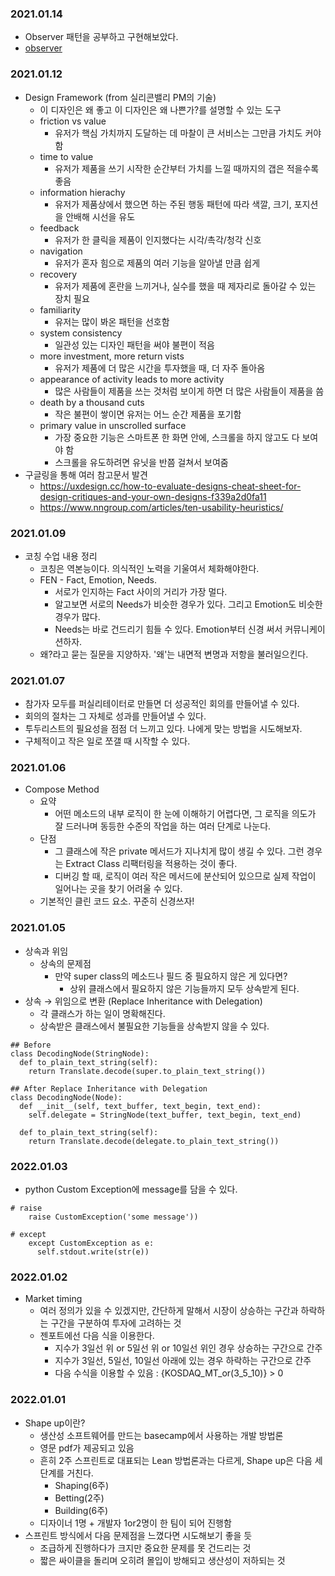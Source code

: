 ### 2021.01.14
- Observer 패턴을 공부하고 구현해보았다.
- [observer](topics/design-patterns/observer.md)

### 2021.01.12
- Design Framework (from 실리콘밸리 PM의 기술)
  - 이 디자인은 왜 좋고 이 디자인은 왜 나쁜가?를 설명할 수 있는 도구
  - friction vs value
    - 유저가 핵심 가치까지 도달하는 데 마찰이 큰 서비스는 그만큼 가치도 커야함
  - time to value
    - 유저가 제품을 쓰기 시작한 순간부터 가치를 느낄 때까지의 갭은 적을수록 좋음
  - information hierachy
    - 유저가 제품상에서 했으면 하는 주된 행동 패턴에 따라 색깔, 크기, 포지션을 안배해 시선을 유도
  - feedback
    - 유저가 한 클릭을 제품이 인지했다는 시각/촉각/청각 신호
  - navigation
    - 유저가 혼자 힘으로 제품의 여러 기능을 알아낼 만큼 쉽게
  - recovery
    - 유저가 제품에 혼란을 느끼거나, 실수를 했을 때 제자리로 돌아갈 수 있는 장치 필요
  - familiarity
    - 유저는 많이 봐온 패턴을 선호함
  - system consistency
    - 일관성 있는 디자인 패턴을 써야 불편이 적음
  - more investment, more return vists
    - 유저가 제품에 더 많은 시간을 투자했을 때, 더 자주 돌아옴
  - appearance of activity leads to more activity
    - 많은 사람들이 제품을 쓰는 것처럼 보이게 하면 더 많은 사람들이 제품을 씀
  - death by a thousand cuts
    - 작은 불편이 쌓이면 유저는 어느 순간 제품을 포기함
  - primary value in unscrolled surface
    - 가장 중요한 기능은 스마트폰 한 화면 안에, 스크롤을 하지 않고도 다 보여야 함
    - 스크롤을 유도하려면 유닛을 반쯤 걸쳐서 보여줌
- 구글링을 통해 여러 참고문서 발견
  - https://uxdesign.cc/how-to-evaluate-designs-cheat-sheet-for-design-critiques-and-your-own-designs-f339a2d0fa11
  - https://www.nngroup.com/articles/ten-usability-heuristics/
### 2021.01.09
- 코칭 수업 내용 정리
  - 코칭은 역본능이다. 의식적인 노력을 기울여서 체화해야한다.
  - FEN - Fact, Emotion, Needs.
    - 서로가 인지하는 Fact 사이의 거리가 가장 멀다.
    - 알고보면 서로의 Needs가 비슷한 경우가 있다. 그리고 Emotion도 비슷한 경우가 많다.
    - Needs는 바로 건드리기 힘들 수 있다. Emotion부터 신경 써서 커뮤니케이션하자.
  - 왜?라고 묻는 질문을 지양하자. '왜'는 내면적 변명과 저항을 불러일으킨다.

### 2021.01.07
- 참가자 모두를 퍼실리테이터로 만들면 더 성공적인 회의를 만들어낼 수 있다.
- 회의의 절차는 그 자체로 성과를 만들어낼 수 있다.
- 투두리스트의 필요성을 점점 더 느끼고 있다. 나에게 맞는 방법을 시도해보자.
- 구체적이고 작은 일로 쪼갤 때 시작할 수 있다.

### 2021.01.06
- Compose Method
  - 요약
    - 어떤 메소드의 내부 로직이 한 눈에 이해하기 어렵다면, 그 로직을 의도가 잘 드러나며 동등한 수준의 작업을 하는 여러 단계로 나눈다.
  - 단점
    - 그 클래스에 작은 private 메서드가 지나치게 많이 생길 수 있다. 그런 경우는 Extract Class 리팩터링을 적용하는 것이 좋다.
    - 디버깅 할 때, 로직이 여러 작은 메서드에 분산되어 있으므로 실제 작업이 일어나는 곳을 찾기 어려울 수 있다.
  - 기본적인 클린 코드 요소. 꾸준히 신경쓰자!
### 2021.01.05
- 상속과 위임
  - 상속의 문제점
    - 만약 super class의 메소드나 필드 중 필요하지 않은 게 있다면?
        - 상위 클래스에서 필요하지 않은 기능들까지 모두 상속받게 된다.
- 상속 → 위임으로 변환 (Replace Inheritance with Delegation)
    - 각 클래스가 하는 일이 명확해진다.
    - 상속받은 클래스에서 불필요한 기능들을 상속받지 않을 수 있다.

```
## Before
class DecodingNode(StringNode):
  def to_plain_text_string(self):
    return Translate.decode(super.to_plain_text_string())

## After Replace Inheritance with Delegation
class DecodingNode(Node): 
  def __init__(self, text_buffer, text_begin, text_end):
    self.delegate = StringNode(text_buffer, text_begin, text_end)	

  def to_plain_text_string(self):
    return Translate.decode(delegate.to_plain_text_string())
```
### 2022.01.03
- python Custom Exception에 message를 담을 수 있다.
```
# raise
    raise CustomException('some message'))

# except
    except CustomException as e:
      self.stdout.write(str(e))
```

### 2022.01.02
- Market timing
  - 여러 정의가 있을 수 있겠지만, 간단하게 말해서 시장이 상승하는 구간과 하락하는 구간을 구분하여 투자에 고려하는 것
  - 젠포트에선 다음 식을 이용한다.
    - 지수가 3일선 위 or 5일선 위 or 10일선 위인 경우 상승하는 구간으로 간주
    - 지수가 3일선, 5일선, 10일선 아래에 있는 경우 하락하는 구간으로 간주
    - 다음 수식을 이용할 수 있음 : {KOSDAQ_MT_or(3_5_10)} > 0



### 2022.01.01
- Shape up이란?
  - 생산성 소프트웨어를 만드는 basecamp에서 사용하는 개발 방법론
  - 영문 pdf가 제공되고 있음
  - 흔히 2주 스프린트로 대표되는 Lean 방법론과는 다르게, Shape up은 다음 세 단계를 거친다.
    - Shaping(6주)
    - Betting(2주)
    - Building(6주)
  - 디자이너 1명 + 개발자 1or2명이 한 팀이 되어 진행함
- 스프린트 방식에서 다음 문제점을 느꼈다면 시도해보기 좋을 듯
    - 조급하게 진행하다가 크지만 중요한 문제를 못 건드리는 것
    - 짧은 싸이클을 돌리며 오히려 몰입이 방해되고 생산성이 저하되는 것